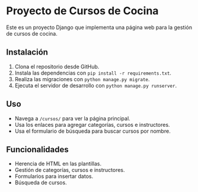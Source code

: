 # Proyecto de Cursos de Cocina

Este es un proyecto Django que implementa una página web para la gestión de cursos de cocina.

## Instalación

1. Clona el repositorio desde GitHub.
2. Instala las dependencias con `pip install -r requirements.txt`.
3. Realiza las migraciones con `python manage.py migrate`.
4. Ejecuta el servidor de desarrollo con `python manage.py runserver`.

## Uso

- Navega a `/cursos/` para ver la página principal.
- Usa los enlaces para agregar categorías, cursos e instructores.
- Usa el formulario de búsqueda para buscar cursos por nombre.

## Funcionalidades

- Herencia de HTML en las plantillas.
- Gestión de categorías, cursos e instructores.
- Formularios para insertar datos.
- Búsqueda de cursos.
